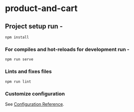 # product-and-cart

## Project setup run -
```
npm install
```

### For compiles and hot-reloads for development run -
```
npm run serve
```

### Lints and fixes files
```
npm run lint
```

### Customize configuration
See [Configuration Reference](https://cli.vuejs.org/config/).
